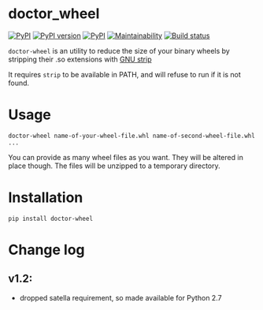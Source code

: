doctor_wheel
============

[![PyPI](https://img.shields.io/pypi/pyversions/doctor-wheel.svg)](https://pypi.python.org/pypi/doctor-wheel)
[![PyPI version](https://badge.fury.io/py/doctor-wheel.svg)](https://badge.fury.io/py/doctor-wheel)
[![PyPI](https://img.shields.io/pypi/implementation/doctor-wheel.svg)](https://pypi.python.org/pypi/doctor-wheel)
[![Maintainability](https://api.codeclimate.com/v1/badges/657b03d115f6e001633c/maintainability)](https://codeclimate.com/github/smok-serwis/doctor-wheel/maintainability)
[![Build status](https://circleci.com/gh/smok-serwis/doctor-wheel.svg?style=shield)](https://app.circleci.com/pipelines/github/smok-serwis/doctor-wheel)

`doctor-wheel` is an utility to reduce the size of your binary wheels
by stripping their .so extensions
with [GNU strip](https://sourceware.org/binutils/docs/binutils/strip.html)

It requires `strip` to be available in PATH, and will refuse to run 
if it is not found.

# Usage

```
doctor-wheel name-of-your-wheel-file.whl name-of-second-wheel-file.whl ...
```

You can provide as many wheel files as you want. 
They will be altered in place though. The files will be unzipped to a temporary directory.

# Installation

```
pip install doctor-wheel
```

# Change log

## v1.2:

* dropped satella requirement, so made available for Python 2.7
